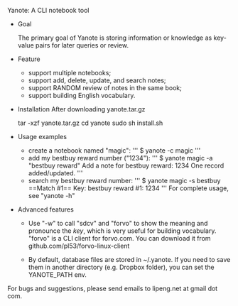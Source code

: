 Yanote: A CLI notebook tool

* Goal

  The primary goal of Yanote is storing information or knowledge as key-value
  pairs for later queries or review. 

* Feature

  - support multiple notebooks;
  - support add, delete, update, and search notes;
  - support RANDOM review of notes in the same book;
  - support building English vocabulary.

* Installation 
  After downloading yanote.tar.gz

  tar -xzf yanote.tar.gz
  cd yanote
  sudo sh install.sh

* Usage examples

  - create a notebook named "magic": 
'''
       $ yanote -c magic
'''
  - add my bestbuy reward number ("1234"): 
'''
       $ yanote magic -a "bestbuy reward" 
       Add a note for bestbuy reward: 1234
       One record added/updated.
'''
  - search my bestbuy reward number:
'''
       $ yanote magic -s bestbuy
       ==Match #1==
       Key: bestbuy reward
       #1: 1234
'''
  For complete usage, see "yanote -h"
 
* Advanced features

  - Use "-w" to call "sdcv" and "forvo" to show the meaning and pronounce the
    *key*, which is very useful for building vocabulary. "forvo" is a CLI client
    for forvo.com. You can download it from github.com/pl53/forvo-linux-client

  - By default, database files are stored in ~/.yanote. If you need to save them
    in another directory (e.g. Dropbox folder), you can set the YANOTE_PATH env.

For bugs and suggestions, please send emails to lipeng.net at gmail dot com.
